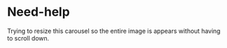 # Need-help
Trying to resize this carousel so the entire image is appears without having to scroll down.
